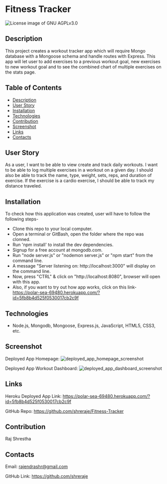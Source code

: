 # Fitness Tracker

<img src="https://img.shields.io/badge/License-GNU AGPLv3.0-blue.svg" alt="License image of GNU AGPLv3.0" />
  
## Description

This project creates a workout tracker app which will require Mongo database with a Mongoose schema and handle routes with Express. This app will let user to add exercises to a previous workout goal, new exercises to new workout goal and to see the combined chart of multiple exercises on the stats page.

## Table of Contents
* [Description](#description)
* [User Story](#user-story)
* [Installation](#installation)
* [Technologies](#technologies)
* [Contribution](#contribution)
* [Screenshot](#screenshot)
* [Links](#links)
* [Contacts](#contacts)

## User Story
As a user, I want to be able to view create and track daily workouts. I want to be able to log multiple exercises in a workout on a given day. I should also be able to track the name, type, weight, sets, reps, and duration of exercise. If the exercise is a cardio exercise, I should be able to track my distance traveled.

## Installation
To check how this application was created, user will have to follow the following steps-
- Clone this repo to your local computer.
- Open a terminal or GitBash, open the folder where the repo was clonned.
- Run 'npm install' to install the dev dependencies.
- Signup for a free account at mongodb.com. 
- Run "node server.js" or "nodemon server.js" or "npm start" from the command line.
- A message "Server listening on: http://localhost:3000" will display on the command line.
- Now, press "CTRL" & click on "http://localhost:8080", browser will open with this app.
- Also, if you want to try out how app works, click on this link- https://polar-sea-69480.herokuapp.com/?id=5fb8b4d525f0530017cb2c9f

## Technologies
- Node.js, Mongodb, Mongoose, Express.js, JavaScript, HTML5, CSS3, etc.

## Screenshot
Deployed App Homepage:
![deployed_app_homepage_screenshot](https://user-images.githubusercontent.com/61192734/99870325-279b4a80-2b87-11eb-9d83-66b32166a8ce.png)

Deployed App Workout Dashboard:
![deployed_app_dashboard_screenshot](https://user-images.githubusercontent.com/61192734/99870324-266a1d80-2b87-11eb-897b-0530ac58e3d1.png)

## Links

Heroku Deployed App Link: https://polar-sea-69480.herokuapp.com/?id=5fb8b4d525f0530017cb2c9f

GitHub Repo: https://github.com/shreraje/Fitness-Tracker

## Contribution
Raj Shrestha

## Contacts

Email:
rajendrashr@gmail.com

GitHub Link:
https://github.com/shreraje
